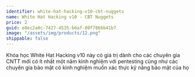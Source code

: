 ```yaml
---
identifier: white-hat-hacking-v10-cbt-nuggets
name: White Hat Hacking v10 - CBT Nuggets
price: 2
guid: e8ec2a0c-7427-4535-b6af-80f7866b41b7
image: "/assets/img/products/12.png"
shippable: false
---
```


Khóa học White Hat Hacking v10 này có giá trị dành cho các chuyên gia CNTT mới có ít nhất một năm kinh nghiệm với pentesting cũng như các chuyên gia bảo mật có kinh nghiệm muốn xác thực kỹ năng bảo mật của họ